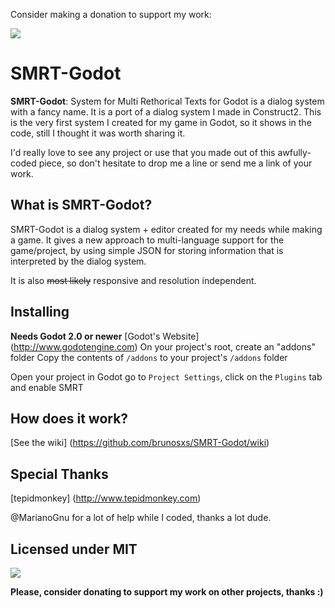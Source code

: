 Consider making a donation to support my work:

[![](https://www.paypalobjects.com/en_US/i/btn/btn_donateCC_LG.gif)](https://www.paypal.com/cgi-bin/webscr?cmd=_s-xclick&hosted_button_id=E8MZDXACW43A2)


# SMRT-Godot

**SMRT-Godot**: System for Multi Rethorical Texts for Godot is a dialog system with a fancy name.
It is a port of a dialog system I made in Construct2.
This is the very first system I created for my game in Godot, so it shows in the code, still I thought it was worth sharing it.

I'd really love to see any project or use that you made out of this awfully-coded piece, so don't hesitate to drop me a line or send me a link of your work.

## What is SMRT-Godot?

SMRT-Godot is a dialog system + editor created for my needs while making a game. It gives a new approach to multi-language support for the game/project, by using simple JSON for storing information that is interpreted by the dialog system. 

It is also ~~most likely~~ responsive and resolution independent.

## Installing

**Needs Godot 2.0 or newer**
[Godot's Website]
(http://www.godotengine.com)
On your project's root, create an "addons" folder
Copy the contents of `/addons` to your project's `/addons` folder

Open your project in Godot go to `Project Settings`, click on the `Plugins` tab and enable SMRT

## How does it work?

[See the wiki]
(https://github.com/brunosxs/SMRT-Godot/wiki)

## Special Thanks

[tepidmonkey]
(http://www.tepidmonkey.com)

@MarianoGnu for a lot of help while I coded, thanks a lot dude.

## Licensed under MIT

[![](https://www.paypalobjects.com/en_US/i/btn/btn_donateCC_LG.gif)](https://www.paypal.com/cgi-bin/webscr?cmd=_s-xclick&hosted_button_id=E8MZDXACW43A2)


**Please, consider donating to support my work on other projects, thanks :)**
